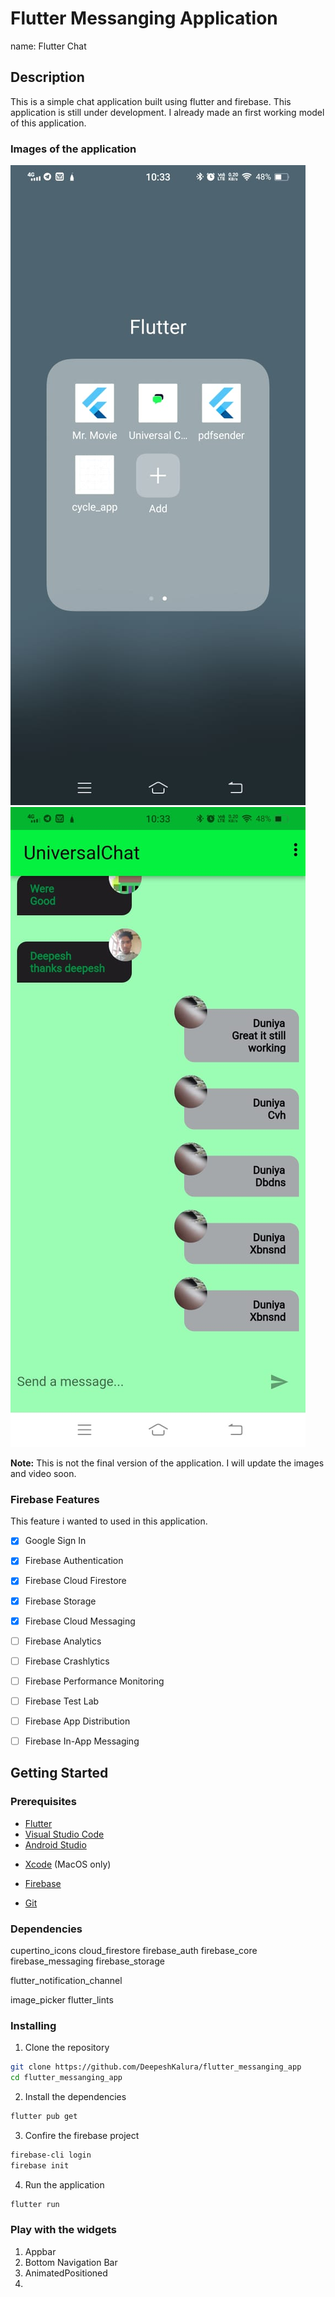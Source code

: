 # Flutter Messanging Application
<!-- Name of the application will change soon -->
name: Flutter Chat 

## Description
This is a simple chat application built using flutter and firebase. This application is still under development.
I already made an first working model of this application.

### Images of the application
![Laucher Screen](./assets/product/chat_app_launcher.jpeg)
![Chatting Screen](./assets/product/chatting_screen.jpeg)

**Note:** This is not the final version of the application. I will update the images and video soon.

### Firebase Features 
This feature i wanted to used in this application.
<!-- Lol i wanted to use all the firebase feature in this application which comes in free tier -->
- [x] Google Sign In
- [x] Firebase Authentication
- [x] Firebase Cloud Firestore
- [x] Firebase Storage
- [x] Firebase Cloud Messaging
- [ ] Firebase Analytics
- [ ] Firebase Crashlytics
- [ ] Firebase Performance Monitoring
- [ ] Firebase Test Lab
- [ ] Firebase App Distribution
- [ ] Firebase In-App Messaging


## Getting Started

### Prerequisites
- [Flutter](https://flutter.dev/docs/get-started/install)
- [Visual Studio Code](https://code.visualstudio.com/)
- [Android Studio](https://developer.android.com/studio)
<!-- lol i don't have macos  -->
<!-- I will add by me a coffee part -->
- [Xcode](https://developer.apple.com/xcode/) (MacOS only)
- [Firebase](https://firebase.google.com/)

- [Git](https://git-scm.com/downloads)


### Dependencies
  cupertino_icons
  cloud_firestore
  firebase_auth
  firebase_core
  firebase_messaging
  firebase_storage
  <!-- TODO: Not completed the set-up part ok -->
  flutter_notification_channel 

  image_picker
  flutter_lints


### Installing 
1. Clone the repository
```bash
git clone https://github.com/DeepeshKalura/flutter_messanging_app
cd flutter_messanging_app
```
2. Install the dependencies
```bash
flutter pub get
```
<!-- Need to config myself one time -->
3. Confire the firebase project
```bash
firebase-cli login
firebase init
```
4. Run the application
```bash
flutter run
```

### Play with the widgets
1. Appbar
2. Bottom Navigation Bar
3. AnimatedPositioned
4. 